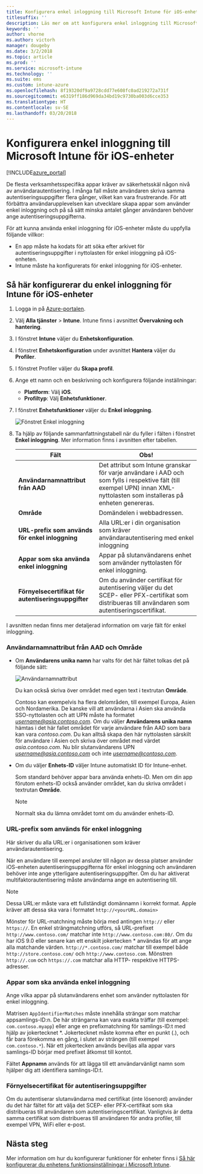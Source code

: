 ```yaml
---
title: Konfigurera enkel inloggning till Microsoft Intune för iOS-enheter
titlesuffix: ''
description: Läs mer om att konfigurera enkel inloggning till Microsoft Intune för iOS-enheter.
keywords: ''
author: vhorne
ms.author: victorh
manager: dougeby
ms.date: 3/2/2018
ms.topic: article
ms.prod: ''
ms.service: microsoft-intune
ms.technology: ''
ms.suite: ems
ms.custom: intune-azure
ms.openlocfilehash: 8f19320df9a9728cdd77e608fc0ad219272a731f
ms.sourcegitcommit: e6319ff186d969da34bd19c9730ba003d6cce353
ms.translationtype: HT
ms.contentlocale: sv-SE
ms.lasthandoff: 03/20/2018
---
```

# <a name="configure-microsoft-intune-for-ios-device-single-sign-on"></a>Konfigurera enkel inloggning till Microsoft Intune för iOS-enheter

[!INCLUDE[azure_portal](./includes/azure_portal.md)]

De flesta verksamhetsspecifika appar kräver av säkerhetsskäl någon nivå av användarautentisering. I många fall måste användaren skriva samma autentiseringsuppgifter flera gånger, vilket kan vara frustrerande. För att förbättra användarupplevelsen kan utvecklare skapa appar som använder enkel inloggning och på så sätt minska antalet gånger användaren behöver ange autentiseringsuppgifterna.

För att kunna använda enkel inloggning för iOS-enheter måste du uppfylla följande villkor:

- En app måste ha kodats för att söka efter arkivet för autentiseringsuppgifter i nyttolasten för enkel inloggning på iOS-enheten.
- Intune måste ha konfigurerats för enkel inloggning för iOS-enheter.

## <a name="to-configure-intune-for-ios-device-single-sign-on"></a>Så här konfigurerar du enkel inloggning för Intune för iOS-enheter


1. Logga in på [Azure-portalen](https://portal.azure.com).
2. Välj **Alla tjänster** > **Intune**. Intune finns i avsnittet **Övervakning och hantering**.
3. I fönstret **Intune** väljer du **Enhetskonfiguration**.
4. I fönstret **Enhetskonfiguration** under avsnittet **Hantera** väljer du **Profiler**.
5. I fönstret Profiler väljer du **Skapa profil**.
6. Ange ett namn och en beskrivning och konfigurera följande inställningar:
   - **Plattform**: Välj **iOS**.
   - **Profiltyp**: Välj **Enhetsfunktioner**.
7. I fönstret **Enhetsfunktioner** väljer du **Enkel inloggning**.

   ![Fönstret Enkel inloggning](./media/sso-blade.png)

8. Ta hjälp av följande sammanfattningstabell när du fyller i fälten i fönstret **Enkel inloggning**. Mer information finns i avsnitten efter tabellen.

   |Fält  |Obs!|
   |---------|---------|
   |**Användarnamnattribut från AAD**|Det attribut som Intune granskar för varje användare i AAD och som fylls i respektive fält (till exempel UPN) innan XML-nyttolasten som installeras på enheten genereras.|
   |**Område**|Domändelen i webbadressen.|
   |**URL-prefix som används för enkel inloggning**|Alla URL:er i din organisation som kräver användarautentisering med enkel inloggning|
   |**Appar som ska använda enkel inloggning**|Appar på slutanvändarens enhet som använder nyttolasten för enkel inloggning.|
   |**Förnyelsecertifikat för autentiseringsuppgifter**|Om du använder certifikat för autentisering väljer du det SCEP- eller PFX-certifikat som distribueras till användaren som autentiseringscertifikat.|

I avsnitten nedan finns mer detaljerad information om varje fält för enkel inloggning.

### <a name="username-attribute-from-aad-and-realm"></a>Användarnamnattribut från AAD och Område

- Om **Användarens unika namn** har valts för det här fältet tolkas det på följande sätt:

   ![Användarnamnattribut](media/User-name-attribute.png)

   Du kan också skriva över området med egen text i textrutan **Område**.

   Contoso kan exempelvis ha flera delområden, till exempel Europa, Asien och Nordamerika. De kanske vill att användarna i Asien ska använda SSO-nyttolasten och att UPN måste ha formatet *username@asia.contoso.com*. Om du väljer **Användarens unika namn** hämtas i det här fallet området för varje användare från AAD som bara kan vara *contoso.com*. Du kan alltså skapa den här nyttolasten särskilt för användare i Asien och skriva över området med värdet *asia.contoso.com*. Nu blir slutanvändarens UPN *username@asia.contoso.com* och inte *username@contoso.com*.

- Om du väljer **Enhets-ID** väljer Intune automatiskt ID för Intune-enhet.

   Som standard behöver appar bara använda enhets-ID. Men om din app förutom enhets-ID också använder området, kan du skriva området i textrutan **Område**.

   > [!NOTE]
   > Normalt ska du lämna området tomt om du använder enhets-ID.

### <a name="url-prefixes-that-will-use-single-sign-on"></a>URL-prefix som används för enkel inloggning

Här skriver du alla URL:er i organisationen som kräver användarautentisering.

När en användare till exempel ansluter till någon av dessa platser använder iOS-enheten autentiseringsuppgifterna för enkel inloggning och användaren behöver inte ange ytterligare autentiseringsuppgifter. Om du har aktiverat multifaktorautentisering måste användarna ange en autentisering till.

> [!NOTE]
> Dessa URL:er måste vara ett fullständigt domännamn i korrekt format. Apple kräver att dessa ska vara i formatet `http://<yourURL.domain>`

Mönster för URL-matchning måste börja med antingen `http://` eller `https://`. En enkel strängmatchning utförs, så URL-prefixet `http://www.contoso.com/` matchar inte `http://www.contoso.com:80/`. Om du har iOS 9.0 eller senare kan ett enskilt jokertecken \* användas för att ange alla matchande värden. `http://*.contoso.com/` matchar till exempel både `http://store.contoso.com/` och `http://www.contoso.com`.
Mönstren `http://.com` och `https://.com` matchar alla HTTP- respektive HTTPS-adresser.

### <a name="apps-that-will-use-single-sign-on"></a>Appar som ska använda enkel inloggning

Ange vilka appar på slutanvändarens enhet som använder nyttolasten för enkel inloggning.

Matrisen `AppIdentifierMatches` måste innehålla strängar som matchar appsamlings-ID:n. De här strängarna kan vara exakta träffar (till exempel: `com.contoso.myapp`) eller ange en prefixmatchning för samlings-ID:t med hjälp av jokertecknet \*. Jokertecknet måste komma efter en punkt (.), och får bara förekomma en gång, i slutet av strängen (till exempel `com.contoso.*`). När ett jokertecken används beviljas alla appar vars samlings-ID börjar med prefixet åtkomst till kontot.

Fältet **Appnamn** används för att lägga till ett användarvänligt namn som hjälper dig att identifiera samlings-ID:t.

### <a name="credential-renewal-certificate"></a>Förnyelsecertifikat för autentiseringsuppgifter

Om du autentiserar slutanvändarna med certifikat (inte lösenord) använder du det här fältet för att välja det SCEP- eller PFX-certifikat som ska distribueras till användaren som autentiseringscertifikat. Vanligtvis är detta samma certifikat som distribueras till användaren för andra profiler, till exempel VPN, WiFi eller e-post.

## <a name="next-steps"></a>Nästa steg

Mer information om hur du konfigurerar funktioner för enheter finns i [Så här konfigurerar du enhetens funktionsinställningar i Microsoft Intune](device-features-configure.md).
